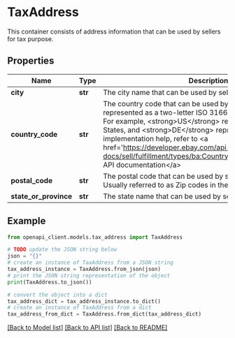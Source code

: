 # TaxAddress

This container consists of address information that can be used by sellers for tax purpose.

## Properties

Name | Type | Description | Notes
------------ | ------------- | ------------- | -------------
**city** | **str** | The city name that can be used by sellers for tax purpose. | [optional] 
**country_code** | **str** | The country code that can be used by sellers for tax purpose, represented as a two-letter ISO 3166-1 alpha-2 country code. For example, &lt;strong&gt;US&lt;/strong&gt; represents the United States, and &lt;strong&gt;DE&lt;/strong&gt; represents Germany. For implementation help, refer to &lt;a href&#x3D;&#39;https://developer.ebay.com/api-docs/sell/fulfillment/types/ba:CountryCodeEnum&#39;&gt;eBay API documentation&lt;/a&gt; | [optional] 
**postal_code** | **str** | The postal code that can be used by sellers for tax purpose. Usually referred to as Zip codes in the US. | [optional] 
**state_or_province** | **str** | The state name that can be used by sellers for tax purpose. | [optional] 

## Example

```python
from openapi_client.models.tax_address import TaxAddress

# TODO update the JSON string below
json = "{}"
# create an instance of TaxAddress from a JSON string
tax_address_instance = TaxAddress.from_json(json)
# print the JSON string representation of the object
print(TaxAddress.to_json())

# convert the object into a dict
tax_address_dict = tax_address_instance.to_dict()
# create an instance of TaxAddress from a dict
tax_address_from_dict = TaxAddress.from_dict(tax_address_dict)
```
[[Back to Model list]](../README.md#documentation-for-models) [[Back to API list]](../README.md#documentation-for-api-endpoints) [[Back to README]](../README.md)


